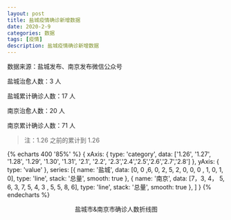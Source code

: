 ```yaml
---
layout: post
title: 盐城疫情确诊新增数据
date: 2020-2-9
categories: 数据
tags: [疫情]
description: 盐城疫情确诊新增数据
---
```


数据来源：盐城发布、南京发布微信公众号

盐城治愈人数：3 人

盐城累计确诊人数：17 人

南京治愈人数：20 人

南京累计确诊人数：71 人

> 注：1.26 之前的累计到 1.26

{% echarts 400 '85%' %}
{
xAxis: {
type: 'category',
data: ['1.26', '1.27', '1.28', '1.29', '1.30', '1.31', '2.1', '2.2', '2.3','2.4','2.5','2.6','2.7','2.8']
},
yAxis: {
type: 'value'
},
series: [{
name: '盐城',
data: [0, 0 ,6, 0, 2, 5, 2, 0, 0, 0 , 1, 0, 1, 0],
type: 'line',
stack: '总量',
smooth: true
},
{
name: '南京',
data: [7，3, 4， 5, 6, 3, 7, 5, 4, 3 , 5, 5, 8, 6],
type: 'line',
stack: '总量',
smooth: true
},
]
}
{% endecharts %}

<center>盐城市&南京市确诊人数折线图</center>
